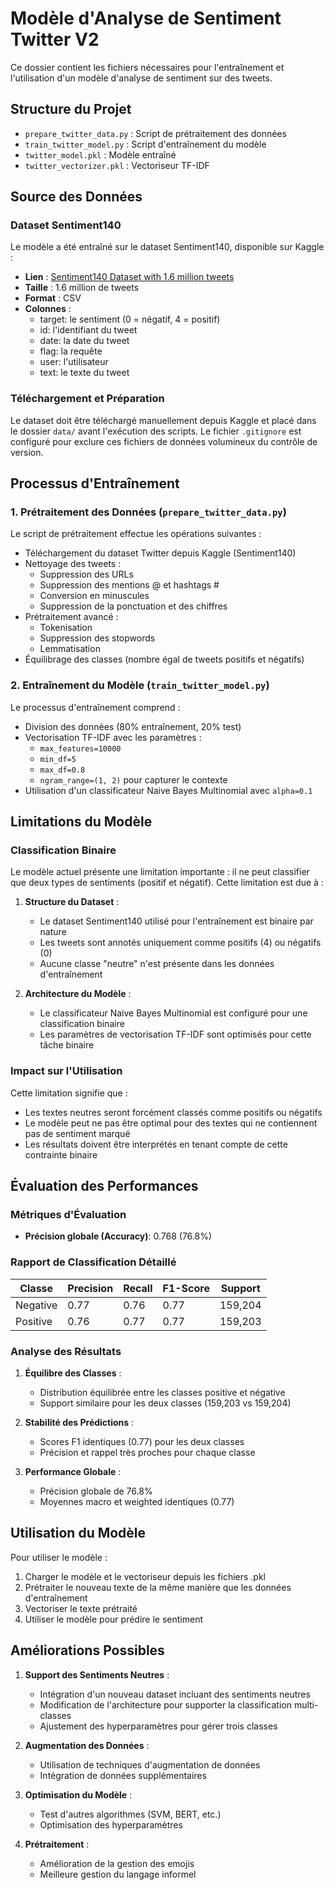 # Modèle d'Analyse de Sentiment Twitter V2

Ce dossier contient les fichiers nécessaires pour l'entraînement et l'utilisation d'un modèle d'analyse de sentiment sur des tweets.

## Structure du Projet

- `prepare_twitter_data.py` : Script de prétraitement des données
- `train_twitter_model.py` : Script d'entraînement du modèle
- `twitter_model.pkl` : Modèle entraîné
- `twitter_vectorizer.pkl` : Vectoriseur TF-IDF

## Source des Données

### Dataset Sentiment140
Le modèle a été entraîné sur le dataset Sentiment140, disponible sur Kaggle :
- **Lien** : [Sentiment140 Dataset with 1.6 million tweets](https://www.kaggle.com/datasets/kazanova/sentiment140)
- **Taille** : 1.6 million de tweets
- **Format** : CSV
- **Colonnes** :
  - target: le sentiment (0 = négatif, 4 = positif)
  - id: l'identifiant du tweet
  - date: la date du tweet
  - flag: la requête
  - user: l'utilisateur
  - text: le texte du tweet

### Téléchargement et Préparation
Le dataset doit être téléchargé manuellement depuis Kaggle et placé dans le dossier `data/` avant l'exécution des scripts. Le fichier `.gitignore` est configuré pour exclure ces fichiers de données volumineux du contrôle de version.

## Processus d'Entraînement

### 1. Prétraitement des Données (`prepare_twitter_data.py`)

Le script de prétraitement effectue les opérations suivantes :
- Téléchargement du dataset Twitter depuis Kaggle (Sentiment140)
- Nettoyage des tweets :
  - Suppression des URLs
  - Suppression des mentions @ et hashtags #
  - Conversion en minuscules
  - Suppression de la ponctuation et des chiffres
- Prétraitement avancé :
  - Tokenisation
  - Suppression des stopwords
  - Lemmatisation
- Équilibrage des classes (nombre égal de tweets positifs et négatifs)

### 2. Entraînement du Modèle (`train_twitter_model.py`)

Le processus d'entraînement comprend :
- Division des données (80% entraînement, 20% test)
- Vectorisation TF-IDF avec les paramètres :
  - `max_features=10000`
  - `min_df=5`
  - `max_df=0.8`
  - `ngram_range=(1, 2)` pour capturer le contexte
- Utilisation d'un classificateur Naive Bayes Multinomial avec `alpha=0.1`

## Limitations du Modèle

### Classification Binaire
Le modèle actuel présente une limitation importante : il ne peut classifier que deux types de sentiments (positif et négatif). Cette limitation est due à :

1. **Structure du Dataset** :
   - Le dataset Sentiment140 utilisé pour l'entraînement est binaire par nature
   - Les tweets sont annotés uniquement comme positifs (4) ou négatifs (0)
   - Aucune classe "neutre" n'est présente dans les données d'entraînement

2. **Architecture du Modèle** :
   - Le classificateur Naive Bayes Multinomial est configuré pour une classification binaire
   - Les paramètres de vectorisation TF-IDF sont optimisés pour cette tâche binaire

### Impact sur l'Utilisation
Cette limitation signifie que :
- Les textes neutres seront forcément classés comme positifs ou négatifs
- Le modèle peut ne pas être optimal pour des textes qui ne contiennent pas de sentiment marqué
- Les résultats doivent être interprétés en tenant compte de cette contrainte binaire

## Évaluation des Performances

### Métriques d'Évaluation

- **Précision globale (Accuracy)**: 0.768 (76.8%)

### Rapport de Classification Détaillé

| Classe    | Precision | Recall | F1-Score | Support |
|-----------|-----------|---------|-----------|----------|
| Negative  | 0.77      | 0.76    | 0.77      | 159,204  |
| Positive  | 0.76      | 0.77    | 0.77      | 159,203  |

### Analyse des Résultats

1. **Équilibre des Classes** :
   - Distribution équilibrée entre les classes positive et négative
   - Support similaire pour les deux classes (159,203 vs 159,204)

2. **Stabilité des Prédictions** :
   - Scores F1 identiques (0.77) pour les deux classes
   - Précision et rappel très proches pour chaque classe

3. **Performance Globale** :
   - Précision globale de 76.8%
   - Moyennes macro et weighted identiques (0.77)

## Utilisation du Modèle

Pour utiliser le modèle :
1. Charger le modèle et le vectoriseur depuis les fichiers .pkl
2. Prétraiter le nouveau texte de la même manière que les données d'entraînement
3. Vectoriser le texte prétraité
4. Utiliser le modèle pour prédire le sentiment

## Améliorations Possibles

1. **Support des Sentiments Neutres** :
   - Intégration d'un nouveau dataset incluant des sentiments neutres
   - Modification de l'architecture pour supporter la classification multi-classes
   - Ajustement des hyperparamètres pour gérer trois classes

2. **Augmentation des Données** :
   - Utilisation de techniques d'augmentation de données
   - Intégration de données supplémentaires

3. **Optimisation du Modèle** :
   - Test d'autres algorithmes (SVM, BERT, etc.)
   - Optimisation des hyperparamètres

4. **Prétraitement** :
   - Amélioration de la gestion des emojis
   - Meilleure gestion du langage informel 